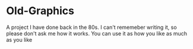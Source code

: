 # Old-Graphics
A project  I have done back in the 80s. I can't rememeber writing it, so please don't ask me how it works.
You can use it as how you like as much as you like
